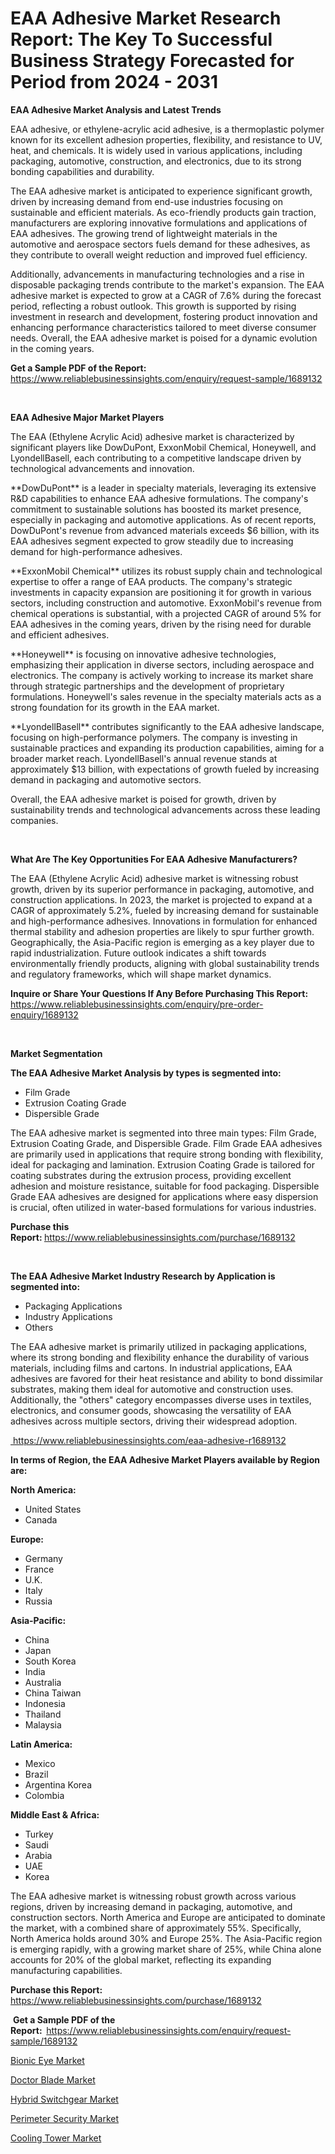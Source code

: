 <p><h1>EAA Adhesive Market Research Report: The Key To Successful Business Strategy Forecasted for Period from 2024 - 2031</h1></p><p><strong>EAA Adhesive Market Analysis and Latest Trends</strong></p>
<p><p>EAA adhesive, or ethylene-acrylic acid adhesive, is a thermoplastic polymer known for its excellent adhesion properties, flexibility, and resistance to UV, heat, and chemicals. It is widely used in various applications, including packaging, automotive, construction, and electronics, due to its strong bonding capabilities and durability.</p><p>The EAA adhesive market is anticipated to experience significant growth, driven by increasing demand from end-use industries focusing on sustainable and efficient materials. As eco-friendly products gain traction, manufacturers are exploring innovative formulations and applications of EAA adhesives. The growing trend of lightweight materials in the automotive and aerospace sectors fuels demand for these adhesives, as they contribute to overall weight reduction and improved fuel efficiency.</p><p>Additionally, advancements in manufacturing technologies and a rise in disposable packaging trends contribute to the market's expansion. The EAA adhesive market is expected to grow at a CAGR of 7.6% during the forecast period, reflecting a robust outlook. This growth is supported by rising investment in research and development, fostering product innovation and enhancing performance characteristics tailored to meet diverse consumer needs. Overall, the EAA adhesive market is poised for a dynamic evolution in the coming years.</p></p>
<p><strong>Get a Sample PDF of the Report:&nbsp;</strong> <a href="https://www.reliablebusinessinsights.com/enquiry/request-sample/1689132?utm_campaign=1737&utm_medium=2&utm_source=Github&utm_content=ia&utm_term=19102024&utm_id=eaa-adhesive">https://www.reliablebusinessinsights.com/enquiry/request-sample/1689132</a></p>
<p>&nbsp;</p>
<p><strong>EAA Adhesive Major Market Players</strong></p>
<p><p>The EAA (Ethylene Acrylic Acid) adhesive market is characterized by significant players like DowDuPont, ExxonMobil Chemical, Honeywell, and LyondellBasell, each contributing to a competitive landscape driven by technological advancements and innovation.</p><p>**DowDuPont** is a leader in specialty materials, leveraging its extensive R&D capabilities to enhance EAA adhesive formulations. The company's commitment to sustainable solutions has boosted its market presence, especially in packaging and automotive applications. As of recent reports, DowDuPont's revenue from advanced materials exceeds $6 billion, with its EAA adhesives segment expected to grow steadily due to increasing demand for high-performance adhesives.</p><p>**ExxonMobil Chemical** utilizes its robust supply chain and technological expertise to offer a range of EAA products. The company's strategic investments in capacity expansion are positioning it for growth in various sectors, including construction and automotive. ExxonMobil's revenue from chemical operations is substantial, with a projected CAGR of around 5% for EAA adhesives in the coming years, driven by the rising need for durable and efficient adhesives.</p><p>**Honeywell** is focusing on innovative adhesive technologies, emphasizing their application in diverse sectors, including aerospace and electronics. The company is actively working to increase its market share through strategic partnerships and the development of proprietary formulations. Honeywell's sales revenue in the specialty materials acts as a strong foundation for its growth in the EAA market.</p><p>**LyondellBasell** contributes significantly to the EAA adhesive landscape, focusing on high-performance polymers. The company is investing in sustainable practices and expanding its production capabilities, aiming for a broader market reach. LyondellBasell's annual revenue stands at approximately $13 billion, with expectations of growth fueled by increasing demand in packaging and automotive sectors.</p><p>Overall, the EAA adhesive market is poised for growth, driven by sustainability trends and technological advancements across these leading companies.</p></p>
<p>&nbsp;</p>
<p><strong>What Are The Key Opportunities For EAA Adhesive Manufacturers?</strong></p>
<p><p>The EAA (Ethylene Acrylic Acid) adhesive market is witnessing robust growth, driven by its superior performance in packaging, automotive, and construction applications. In 2023, the market is projected to expand at a CAGR of approximately 5.2%, fueled by increasing demand for sustainable and high-performance adhesives. Innovations in formulation for enhanced thermal stability and adhesion properties are likely to spur further growth. Geographically, the Asia-Pacific region is emerging as a key player due to rapid industrialization. Future outlook indicates a shift towards environmentally friendly products, aligning with global sustainability trends and regulatory frameworks, which will shape market dynamics.</p></p>
<p><strong>Inquire or Share Your Questions If Any Before Purchasing This Report:</strong> <a href="https://www.reliablebusinessinsights.com/enquiry/pre-order-enquiry/1689132?utm_campaign=1737&utm_medium=2&utm_source=Github&utm_content=ia&utm_term=19102024&utm_id=eaa-adhesive">https://www.reliablebusinessinsights.com/enquiry/pre-order-enquiry/1689132</a></p>
<p>&nbsp;</p>
<p><strong>Market Segmentation</strong></p>
<p><strong>The EAA Adhesive Market Analysis by types is segmented into:</strong></p>
<p><ul><li>Film Grade</li><li>Extrusion Coating Grade</li><li>Dispersible Grade</li></ul></p>
<p><p>The EAA adhesive market is segmented into three main types: Film Grade, Extrusion Coating Grade, and Dispersible Grade. Film Grade EAA adhesives are primarily used in applications that require strong bonding with flexibility, ideal for packaging and lamination. Extrusion Coating Grade is tailored for coating substrates during the extrusion process, providing excellent adhesion and moisture resistance, suitable for food packaging. Dispersible Grade EAA adhesives are designed for applications where easy dispersion is crucial, often utilized in water-based formulations for various industries.</p></p>
<p><strong>Purchase this Report:&nbsp;</strong><a href="https://www.reliablebusinessinsights.com/purchase/1689132?utm_campaign=1737&utm_medium=2&utm_source=Github&utm_content=ia&utm_term=19102024&utm_id=eaa-adhesive">https://www.reliablebusinessinsights.com/purchase/1689132</a></p>
<p>&nbsp;</p>
<p><strong>The EAA Adhesive Market Industry Research by Application is segmented into:</strong></p>
<p><ul><li>Packaging Applications</li><li>Industry Applications</li><li>Others</li></ul></p>
<p><p>The EAA adhesive market is primarily utilized in packaging applications, where its strong bonding and flexibility enhance the durability of various materials, including films and cartons. In industrial applications, EAA adhesives are favored for their heat resistance and ability to bond dissimilar substrates, making them ideal for automotive and construction uses. Additionally, the "others" category encompasses diverse uses in textiles, electronics, and consumer goods, showcasing the versatility of EAA adhesives across multiple sectors, driving their widespread adoption.</p></p>
<p><a href="https://www.reliablebusinessinsights.com/eaa-adhesive-r1689132?utm_campaign=1737&utm_medium=2&utm_source=Github&utm_content=ia&utm_term=19102024&utm_id=eaa-adhesive">&nbsp;https://www.reliablebusinessinsights.com/eaa-adhesive-r1689132</a></p>
<p><strong>In terms of Region, the EAA Adhesive Market Players available by Region are:</strong></p>
<p>
    <p> <strong> North America: </strong>
        <ul>
            <li>United States</li>
            <li>Canada</li>
        </ul>
        </p> 
    <p> <strong> Europe: </strong>
        <ul>
            <li>Germany</li>
            <li>France</li>
            <li>U.K.</li>
            <li>Italy</li>
            <li>Russia</li>
        </ul>
        </p> 
    <p> <strong> Asia-Pacific: </strong>
        <ul>
            <li>China</li>
            <li>Japan</li>
            <li>South Korea</li>
            <li>India</li>
            <li>Australia</li>
            <li>China Taiwan</li>
            <li>Indonesia</li>
            <li>Thailand</li>
            <li>Malaysia</li>
        </ul>
        </p> 
    <p> <strong> Latin America: </strong>
        <ul>
            <li>Mexico</li>
            <li>Brazil</li>
            <li>Argentina Korea</li>
            <li>Colombia</li>
        </ul>
        </p> 
    <p> <strong> Middle East & Africa: </strong>
        <ul>
            <li>Turkey</li>
            <li>Saudi</li>
            <li>Arabia</li>
            <li>UAE</li>
            <li>Korea</li>
        </ul>
    </p>
    </p>
<p><p>The EAA adhesive market is witnessing robust growth across various regions, driven by increasing demand in packaging, automotive, and construction sectors. North America and Europe are anticipated to dominate the market, with a combined share of approximately 55%. Specifically, North America holds around 30% and Europe 25%. The Asia-Pacific region is emerging rapidly, with a growing market share of 25%, while China alone accounts for 20% of the global market, reflecting its expanding manufacturing capabilities.</p></p>
<p><strong>Purchase this Report: </strong><a href="https://www.reliablebusinessinsights.com/purchase/1689132?utm_campaign=1737&utm_medium=2&utm_source=Github&utm_content=ia&utm_term=19102024&utm_id=eaa-adhesive">https://www.reliablebusinessinsights.com/purchase/1689132</a></p>
<p>&nbsp;<strong>Get a Sample PDF of the Report:&nbsp;&nbsp;</strong><a href="https://www.reliablebusinessinsights.com/enquiry/request-sample/1689132?utm_campaign=1737&utm_medium=2&utm_source=Github&utm_content=ia&utm_term=19102024&utm_id=eaa-adhesive">https://www.reliablebusinessinsights.com/enquiry/request-sample/1689132</a></p>
<p><strong></strong></p>
<p><p><a href="https://www.linkedin.com/pulse/driving-forces-global-bionic-eye-market-trends-applications-u9aie?utm_campaign=1737&utm_medium=2&utm_source=Github&utm_content=ia&utm_term=19102024&utm_id=eaa-adhesive">Bionic Eye Market</a></p><p><a href="https://www.linkedin.com/pulse/doctor-blade-market-size-share-analysis-growth-trends-forecasts-insxe?utm_campaign=1737&utm_medium=2&utm_source=Github&utm_content=ia&utm_term=19102024&utm_id=eaa-adhesive">Doctor Blade Market</a></p><p><a href="https://www.linkedin.com/pulse/hybrid-switchgear-market-global-share-ranking-overall-tayye?utm_campaign=1737&utm_medium=2&utm_source=Github&utm_content=ia&utm_term=19102024&utm_id=eaa-adhesive">Hybrid Switchgear Market</a></p><p><a href="https://www.linkedin.com/pulse/perimeter-security-market-outlook-current-assessment-future-projections-ghuce?utm_campaign=1737&utm_medium=2&utm_source=Github&utm_content=ia&utm_term=19102024&utm_id=eaa-adhesive">Perimeter Security Market</a></p><p><a href="https://www.linkedin.com/pulse/cooling-tower-market-ecosystem-competitive-landscape-strategic-fvzfe?utm_campaign=1737&utm_medium=2&utm_source=Github&utm_content=ia&utm_term=19102024&utm_id=eaa-adhesive">Cooling Tower Market</a></p></p>